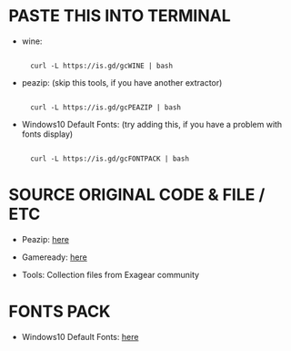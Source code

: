 # PASTE THIS INTO TERMINAL

* wine:

  ```console  

    curl -L https://is.gd/gcWINE | bash

    ```

* peazip: (skip this tools, if you have another extractor)

  ```console  

    curl -L https://is.gd/gcPEAZIP | bash

    ```

* Windows10 Default Fonts: (try adding this, if you have a problem with fonts display) 

  ```console  

    curl -L https://is.gd/gcFONTPACK | bash

    ```

# SOURCE ORIGINAL CODE & FILE / ETC

* Peazip: <a href="https://github.com/peazip/PeaZip/releases" target="_blank">here</a>

* Gameready: <a href="https://github.com/NayamAmarshe/gameready" target="_blank">here</a>

* Tools: Collection files from Exagear community 

# FONTS PACK

* Windows10 Default Fonts: <a href="https://www.w7df.com/p/windows-10.html?m=1" target="_blank">here</a>
